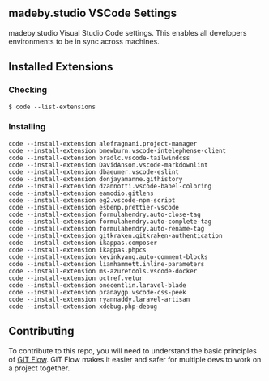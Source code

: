 ## madeby.studio VSCode Settings

madeby.studio Visual Studio Code settings. This enables all developers environments to be in sync across machines.

## Installed Extensions

### Checking

`$ code --list-extensions`

### Installing

`code --install-extension alefragnani.project-manager`  
`code --install-extension bmewburn.vscode-intelephense-client`  
`code --install-extension bradlc.vscode-tailwindcss`  
`code --install-extension DavidAnson.vscode-markdownlint`   
`code --install-extension dbaeumer.vscode-eslint`   
`code --install-extension donjayamanne.githistory`  
`code --install-extension dzannotti.vscode-babel-coloring`  
`code --install-extension eamodio.gitlens`  
`code --install-extension eg2.vscode-npm-script`  
`code --install-extension esbenp.prettier-vscode`   
`code --install-extension formulahendry.auto-close-tag`   
`code --install-extension formulahendry.auto-complete-tag`  
`code --install-extension formulahendry.auto-rename-tag`  
`code --install-extension gitkraken.gitkraken-authentication`   
`code --install-extension ikappas.composer`   
`code --install-extension ikappas.phpcs`  
`code --install-extension kevinkyang.auto-comment-blocks`   
`code --install-extension liamhammett.inline-parameters`  
`code --install-extension ms-azuretools.vscode-docker`  
`code --install-extension octref.vetur`   
`code --install-extension onecentlin.laravel-blade`   
`code --install-extension pranaygp.vscode-css-peek`   
`code --install-extension ryannaddy.laravel-artisan`  
`code --install-extension xdebug.php-debug`   

## Contributing

To contribute to this repo, you will need to understand the basic principles of [GIT Flow](https://www.atlassian.com/git/tutorials/comparing-workflows/gitflow-workflow#:~:text=What%20is%20Gitflow%3F,branches%20and%20multiple%20primary%20branches.&text=Under%20this%20model%2C%20developers%20create,until%20the%20feature%20is%20complete.). GIT Flow makes it easier and safer for multiple devs to work on a project together.

